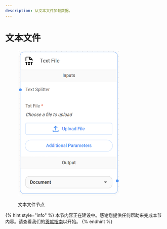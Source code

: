 ```yaml
---
description: 从文本文件加载数据。
---
```


# 文本文件

<figure><img src="../../../.gitbook/assets/image (89).png" alt="" width="322"><figcaption><p>文本文件节点</p></figcaption></figure>

{% hint style="info" %}
本节内容正在建设中。感谢您提供任何帮助来完成本节内容。请查看我们的[贡献指南](../../../contributing/)以开始。
{% endhint %}
